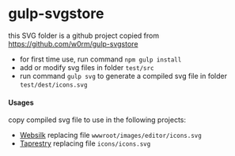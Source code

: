 gulp-svgstore
=============

this SVG folder is a github project copied from https://github.com/w0rm/gulp-svgstore

* for first time use, run command `npm gulp install`
* add or modify svg files in folder `test/src`
* run command `gulp svg` to generate a compiled svg file in folder `test/dest/icons.svg`

#### Usages
copy compiled svg file to use in the following projects:
* [Websilk](http://www.github.com/websilk/home) replacing file `wwwroot/images/editor/icons.svg`
* [Taprestry](http://www.github.com/websilk/tapestry) replacing file `icons/icons.svg`
